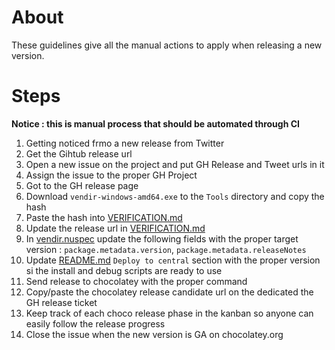 # About

These guidelines give all the manual actions to apply when releasing a new version.


# Steps

**Notice : this is manual process that should be automated through CI**

1. Getting noticed frmo a new release from Twitter
2. Get the Gihtub release url
3. Open a new issue on the project and put GH Release and Tweet urls in it
4. Assign the issue to the proper GH Project
5. Got to the GH release page
6. Download `vendir-windows-amd64.exe` to the `Tools` directory and copy the hash
7. Paste the hash into [VERIFICATION.md](VERIFICATION.md) 
8. Update the release url in [VERIFICATION.md](VERIFICATION.md)
9. In [vendir.nuspec](vendir.nuspec) update the following fields with the proper target version : `package.metadata.version`, `package.metadata.releaseNotes`
10. Update [README.md](README.md) `Deploy to central` section with the proper version si the install and debug scripts are ready to use
11. Send release to chocolatey with the proper command
12. Copy/paste the chocolatey release candidate url on the dedicated the GH release ticket
13. Keep track of each choco release phase in the kanban so anyone can easily follow the release progress
14. Close the issue when the new version is GA on chocolatey.org